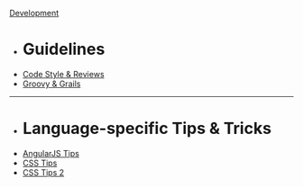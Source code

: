[Development]()

  * # Guidelines
  * [Code Style & Reviews](Home.md)
  * [Groovy & Grails](wiki/development/groovy&grails-guidelines.md)
  - - - -
  * # Language-specific Tips & Tricks
  * [AngularJS Tips](wiki/development/angularjs_tips.md)
  * [CSS Tips](wiki/development/css_tips.md)
  * [CSS Tips 2](wiki/development/css_tips.md)